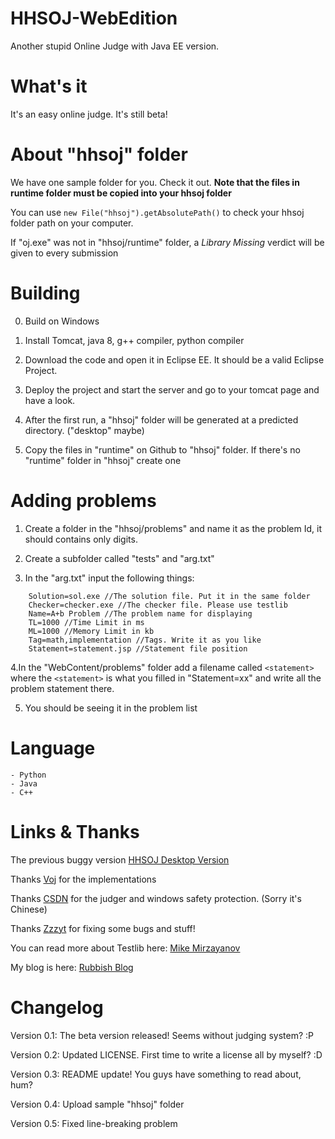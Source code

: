 # HHSOJ-WebEdition
Another stupid Online Judge with Java EE version.
# What's it
It's an easy online judge. It's still beta!
# About "hhsoj" folder
We have one sample folder for you. Check it out. **Note that the files in runtime folder must be copied into your hhsoj folder**

You can use `new File("hhsoj").getAbsolutePath()` to check your hhsoj folder path on your computer.

If "oj.exe" was not in "hhsoj/runtime" folder, a *Library Missing* verdict will be given to every submission
# Building
0. Build on Windows

1. Install Tomcat, java 8, g++ compiler, python compiler

2. Download the code and open it in Eclipse EE. It should be a valid Eclipse Project.

3. Deploy the project and start the server and go to your tomcat page and have a look.

4. After the first run, a "hhsoj" folder will be generated at a predicted directory. ("desktop" maybe)

5. Copy the files in "runtime" on Github to "hhsoj" folder. If there's no "runtime" folder in "hhsoj" create one

# Adding problems
1. Create a folder in the "hhsoj/problems" and name it as the problem Id, it should contains only digits.

2. Create a subfolder called "tests" and "arg.txt"

3. In the "arg.txt" input the following things:

```
    Solution=sol.exe //The solution file. Put it in the same folder
    Checker=checker.exe //The checker file. Please use testlib
    Name=A+b Problem //The problem name for displaying
    TL=1000 //Time Limit in ms
    ML=1000 //Memory Limit in kb
    Tag=math,implementation //Tags. Write it as you like
    Statement=statement.jsp //Statement file position
```

4.In the "WebContent/problems" folder add a filename called `<statement>` where the `<statement>` is what you filled in "Statement=xx" and write all the problem statement there.

5. You should be seeing it in the problem list
# Language
    - Python 
    - Java 
    - C++
# Links & Thanks
The previous buggy version [HHSOJ Desktop Version](https://github.com/XiaoGeNintendo/hhsoj)

Thanks [Voj](https://github.com/hzxie/voj/) for the implementations

Thanks [CSDN](https://www.cnblogs.com/Sugite/articles/4568066.html) for the judger and windows safety protection. (Sorry it's Chinese)

Thanks [Zzzyt](https://github.com/zzzzzzyt) for fixing some bugs and stuff!

You can read more about Testlib here: [Mike Mirzayanov](http://codeforces.com/testlib)

My blog is here: [Rubbish Blog](https://xgns-blog.000webhostapp.com)
# Changelog
Version 0.1: The beta version released! Seems without judging system? :P

Version 0.2: Updated LICENSE. First time to write a license all by myself? :D

Version 0.3: README update! You guys have something to read about, hum?

Version 0.4: Upload sample "hhsoj" folder

Version 0.5: Fixed line-breaking problem